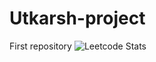 # Utkarsh-project
First repository
![Leetcode Stats](https://leetcard.jacoblin.cool/utkarsh___08?ext=heatmap)

